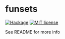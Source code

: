 # funsets

[![Hackage](https://img.shields.io/hackage/v/funsets.svg?logo=haskell)](https://hackage.haskell.org/package/funsets)
[![MIT license](https://img.shields.io/badge/license-MIT-blue.svg)](LICENSE)

See README for more info
